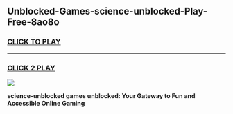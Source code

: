 
## Unblocked-Games-science-unblocked-Play-Free-8ao8o
<h3>
<a href="https://premium76.site?title=science-unblocked&ref=18A1">CLICK TO PLAY</a></h3>
<hr>

<h3>
<a href="https://premium76.site?title=science-unblocked&ref=18A1">CLICK 2 PLAY</a>
  
</h3>

<a href="https://premium76.site?title=science-unblocked&ref=18A1"><img src="https://clearcache.store/games.png"></a>


**science-unblocked games unblocked: Your Gateway to Fun and Accessible Online Gaming**
